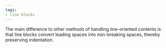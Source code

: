 ```yaml
---
tags:
- line blocks
---
```


The main difference to other methods of handling line-oriented contents
is that line blocks convert leading spaces into non-breaking spaces,
thereby preserving indentation.

